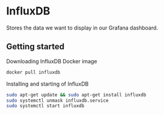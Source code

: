 # InfluxDB
Stores the data we want to display in our Grafana dashboard.
## Getting started
Downloading InfluxDB Docker image
```bash 
docker pull influxdb
```
Installing and starting of InfluxDB
```bash
sudo apt-get update && sudo apt-get install influxdb
sudo systemctl unmask influxdb.service
sudo systemctl start influxdb
```

